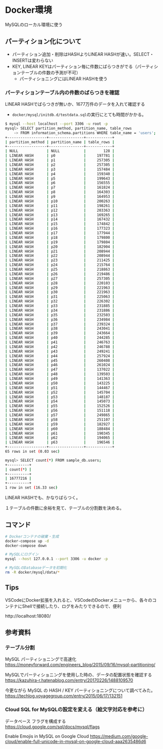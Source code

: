 # Docker環境

MySQLのローカル環境に使う

## パーティション化について

 - パーティション追加・削除はHASHよりLINEAR HASHが速い。SELECT・INSERTは変わらない
 - KEY, LINEAR KEYはパーティション毎に件数にばらつきがでる（パーティションテーブルの件数の予測が不可）
   - パーティショニングにはLINEAR HASHを使う

### パーティションテーブル内の件数のばらつきを確認

LINEAR HASHでばらつきが無いか、1677万件のデータを入れて確認する

 - `docker/mysql/initdb.d/testdata.sql`の実行にとても時間がかかる。

```sh
$ mysql --host localhost --port 3306 -u root -p
mysql> SELECT partition_method, partition_name, table_rows
    -> FROM information_schema.partitions WHERE table_name = 'users';
+------------------+----------------+------------+
| partition_method | partition_name | table_rows |
+------------------+----------------+------------+
| NULL             | NULL           |        128 |
| LINEAR HASH      | p0             |     197781 |
| LINEAR HASH      | p1             |     257305 |
| LINEAR HASH      | p2             |     257305 |
| LINEAR HASH      | p3             |     157484 |
| LINEAR HASH      | p4             |     159340 |
| LINEAR HASH      | p5             |     199643 |
| LINEAR HASH      | p6             |     156555 |
| LINEAR HASH      | p7             |     161824 |
| LINEAR HASH      | p8             |     164303 |
| LINEAR HASH      | p9             |     164953 |
| LINEAR HASH      | p10            |     200263 |
| LINEAR HASH      | p11            |     198261 |
| LINEAR HASH      | p12            |     203363 |
| LINEAR HASH      | p13            |     169265 |
| LINEAR HASH      | p14            |     167432 |
| LINEAR HASH      | p15            |     174842 |
| LINEAR HASH      | p16            |     177323 |
| LINEAR HASH      | p17            |     177944 |
| LINEAR HASH      | p18            |     179800 |
| LINEAR HASH      | p19            |     179804 |
| LINEAR HASH      | p20            |     182904 |
| LINEAR HASH      | p21            |     208944 |
| LINEAR HASH      | p22            |     208944 |
| LINEAR HASH      | p23            |     211425 |
| LINEAR HASH      | p24            |     215764 |
| LINEAR HASH      | p25            |     218863 |
| LINEAR HASH      | p26            |     219486 |
| LINEAR HASH      | p27            |     257305 |
| LINEAR HASH      | p28            |     220103 |
| LINEAR HASH      | p29            |     221963 |
| LINEAR HASH      | p30            |     221963 |
| LINEAR HASH      | p31            |     225063 |
| LINEAR HASH      | p32            |     226302 |
| LINEAR HASH      | p33            |     231885 |
| LINEAR HASH      | p34            |     231886 |
| LINEAR HASH      | p35            |     232503 |
| LINEAR HASH      | p36            |     234984 |
| LINEAR HASH      | p37            |     239324 |
| LINEAR HASH      | p38            |     243041 |
| LINEAR HASH      | p39            |     243664 |
| LINEAR HASH      | p40            |     244285 |
| LINEAR HASH      | p41            |     246763 |
| LINEAR HASH      | p42            |     246788 |
| LINEAR HASH      | p43            |     249241 |
| LINEAR HASH      | p44            |     257924 |
| LINEAR HASH      | p45            |     260408 |
| LINEAR HASH      | p46            |     261024 |
| LINEAR HASH      | p47            |     137022 |
| LINEAR HASH      | p48            |     139503 |
| LINEAR HASH      | p49            |     141363 |
| LINEAR HASH      | p50            |     143225 |
| LINEAR HASH      | p51            |     144467 |
| LINEAR HASH      | p52            |     145704 |
| LINEAR HASH      | p53            |     148187 |
| LINEAR HASH      | p54            |     145073 |
| LINEAR HASH      | p55            |     152526 |
| LINEAR HASH      | p56            |     151118 |
| LINEAR HASH      | p57            |     249865 |
| LINEAR HASH      | p58            |     251107 |
| LINEAR HASH      | p59            |     182927 |
| LINEAR HASH      | p60            |     188484 |
| LINEAR HASH      | p61            |     190345 |
| LINEAR HASH      | p62            |     194065 |
| LINEAR HASH      | p63            |     196546 |
+------------------+----------------+------------+
65 rows in set (0.03 sec)

mysql> SELECT count(*) FROM sample_db.users;
+----------+
| count(*) |
+----------+
| 16777216 |
+----------+
1 row in set (16.33 sec)

```

LINEAR HASHでも、かなりばらつく。

１テーブルの件数に余裕を見て、テーブルの分割数を決める。


## コマンド

```sh
# Dockerコンテナの破棄・生成
docker-compose up -d
docker-compose down

# MySQLにログイン
mysql --host 127.0.0.1 --port 3306 -u docker -p 

# MySQLのDatabaseデータを初期化
rm -R docker/mysql/data/*
```

## Tips

VSCodeにDocker拡張を入れると、VSCodeのDockerメニューから、各々のコンテナにShellで接続したり、ログをみたりできるので、便利

http://localhost:18080/

## 参考資料

### テーブル分割

MySQL パーティショニングで高速化
https://moneyforward.com/engineers_blog/2015/09/16/mysql-partitioning/

MySQLでパーティショニングを使用した時の、データの配置状態を確認する
https://kazuhira-r.hatenablog.com/entry/20170226/1488109570

今更ながら MySQL の HASH / KEY パーティショニングについて調べてみた。
https://techlog.voyagegroup.com/entry/2015/06/17/132151

### Cloud SQL for MySQLの設定を変える（絵文字対応を参考に）

データベース フラグを構成する
https://cloud.google.com/sql/docs/mysql/flags

Enable Emojis in MySQL on Google Cloud
https://medium.com/google-cloud/enable-full-unicode-in-mysql-on-google-cloud-aaa2635486d6

